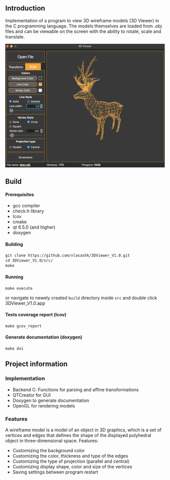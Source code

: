 ## Introduction

Implementation of a program to view 3D wireframe models (3D Viewer) in the C programming language. The models themselves are loaded from .obj files and can be viewable on the screen with the ability to rotate, scale and translate.

![3D_Viewer main window](misc/3D_Viewer.png)

## Build
#### Prerequisites
- gcc compiler
- check.h library
- lcov
- cmake
- qt 6.5.0 (and higher)
- doxygen

#### Building
```
git clone https://github.com/vlasashk/3DViewer_V1.0.git
cd 3DViewer_V1.0/src/
make
```
#### Running
```
make execute
```
or navigate to newely created `build` directory inside `src` and double click 3DViewer_V1.0.app
#### Tests coverage report (lcov)
```
make gcov_report
```
#### Generate documentation (doxygen)
```
make dvi
```
## Project information
### Implementation
- Backend C: Functions for parsing and affine transformations
- QTCreator for GUI
- Doxygen to generate documentation
- OpenGL for rendering models

### Features
A wireframe model is a model of an object in 3D graphics, which is a set of vertices and edges that defines the shape of the displayed polyhedral object in three-dimensional space.
Features:
- Customizing the background color
- Customizing the color, thickness and type of the edges
- Customizing the type of projection (parallel and central)
- Customizing display shape, color and size of the vertices
- Saving settings between program restart

     
